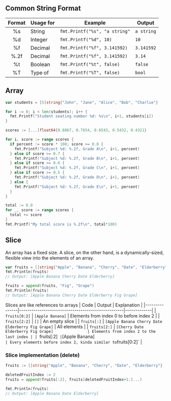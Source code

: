 ## Common String Format  
| Format | Usage for | Example                         | Output     | 
|:------:|-----------|---------------------------------|------------|
|   %s   | String    | `fmt.Printf("%s", "a string"`   | `a string` |
|   %d   | Integer   | `fmt.Printf("%d", 10)`          | `10`       |
|   %f   | Decimal   | `fmt.Printf("%f", 3.141592)`    | `3.141592` |
|  %.2f  | Decimal   | `fmt.Printf("%f", 3.141592)`    | `3.14`     |
|   %t   | Boolean   | `fmt.Printf("%t", false)`       | `false`    |
|   %T   | Type of   | `fmt.Printf("%T", false)`       | `bool`     |


## Array
```go
var students = [5]string{"John", "Jane", "Alice", "Bob", "Charlie"}

for i := 0; i < len(students); i++ {
  fmt.Printf("Student seating number %d: %s\n", i+1, students[i])
}
```
```go
scores := [...]float64{0.8867, 0.7654, 0.6543, 0.5432, 0.4321}

for i, score := range scores {
  if percent := score * 100; score >= 0.8 {
    fmt.Printf("Subject %d: %.2f, Grade A\n", i+1, percent)
  } else if score >= 0.7 {
    fmt.Printf("Subject %d: %.2f, Grade B\n", i+1, percent)
  } else if score >= 0.6 {
    fmt.Printf("Subject %d: %.2f, Grade C\n", i+1, percent)
  } else if score >= 0.5 {
    fmt.Printf("Subject %d: %.2f, Grade D\n", i+1, percent)
  } else {
    fmt.Printf("Subject %d: %.2f, Grade E\n", i+1, percent)
  }
}

total := 0.0
for _, score := range scores {
  total += score
}
fmt.Printf("My total score is %.2f\n", total*100)
```

## Slice
An array has a fixed size. A slice, on the other hand, is a dynamically-sized, flexible view into the elements of an array.  
```go
var fruits = []string{"Apple", "Banana", "Cherry", "Date", "Elderberry"}
fmt.Println(fruits)
// Output: [Apple Banana Cherry Date Elderberry]

fruits = append(fruits, "Fig", "Grape")
fmt.Println(fruits)
// Output: [Apple Banana Cherry Date Elderberry Fig Grape]
```
Slices are like references to arrays
|      Code     |                      Output                       | Explanation |
|---------------|---------------------------------------------------|-------------|
| `fruits[0:2]` | `[Apple Banana]`                                  | Elements from index 0 to before index 2 |
| `fruits[2:2]` | `[]`                                              | An empty slice |
| `fruits[:]`   | `[Apple Banana Cherry Date Elderberry Fig Grape]` | All elements |
| `fruits[2:]`  | `[Cherry Date Elderberry Fig Grape]               | Elements from index 2 to the last index |
| `fruits[:2]`  | `[Apple Banana]`                                  | Every elements before index 2, kinda similar to `fruits[0:2]` |

### Slice implementation (delete)
```go
fruits := []string{"Apple", "Banana", "Cherry", "Date", "Elderberry"}

deletedFruitIndex := 2
fruits = append(fruits[:2], fruits[deletedFruitIndex+1:]...)

fmt.Println(fruits)
// Output: [Apple Banana Date Elderberry]
```
